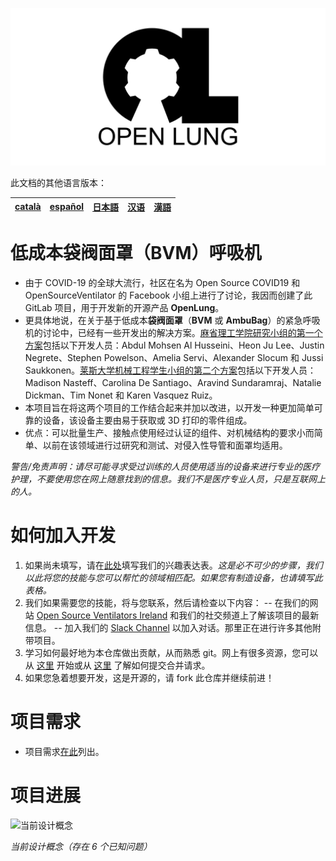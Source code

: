 ![Logo](images/OL_BANNER.png)

此文档的其他语言版本：

| [català](README-ca.md) | [español](README-es.md) | [日本語](README-ja.md) | [汉语](README-zh-Hans.md) | [漢語](README-zh-Hant.md) |
| ---------------------- | ----------------------- | ---------------------- | ------------------------- | ------------------------- |

# 低成本袋阀面罩（BVM）呼吸机

- 由于 COVID-19 的全球大流行，社区在名为 Open Source COVID19 和 OpenSourceVentilator 的 Facebook 小组上进行了讨论，我因而创建了此 GitLab 项目，用于开发新的开源产品 **OpenLung**。
- 更具体地说，在关于基于低成本**袋阀面罩**（**BVM** 或 **AmbuBag**）的紧急呼吸机的讨论中，已经有一些开发出的解决方案。[麻省理工学院研究小组的第一个方案](https://web.mit.edu/2.75/projects/DMD_2010_Al_Husseini.pdf)包括以下开发人员：Abdul Mohsen Al Husseini、Heon Ju Lee、Justin Negrete、Stephen Powelson、Amelia Servi、Alexander Slocum 和 Jussi Saukkonen。[莱斯大学机械工程学生小组的第二个方案](http://oedk.rice.edu/Sys/PublicProfile/47585242/1063096)包括以下开发人员：Madison Nasteff、Carolina De Santiago、Aravind Sundaramraj、Natalie Dickman、Tim Nonet 和 Karen Vasquez Ruiz。
- 本项目旨在将这两个项目的工作结合起来并加以改进，以开发一种更加简单可靠的设备，该设备主要由易于获取或 3D 打印的零件组成。
- 优点：可以批量生产、接触点使用经过认证的组件、对机械结构的要求小而简单、以前在该领域进行过研究和测试、对侵入性导管和面罩均适用。

*警告/免责声明：请尽可能寻求受过训练的人员使用适当的设备来进行专业的医疗护理，不要使用您在网上随意找到的信息。我们不是医疗专业人员，只是互联网上的人。*

# 如何加入开发

1. 如果尚未填写，请在[此处](https://opensourceventilator.ie/register)填写我们的兴趣表达表。*这是必不可少的步骤，我们以此将您的技能与您可以帮忙的领域相匹配。如果您有制造设备，也请填写此表格。*
2. 我们如果需要您的技能，将与您联系，然后请检查以下内容：
-- 在我们的网站 [Open Source Ventilators Ireland](https://opensourceventilator.ie/) 和我们的社交频道上了解该项目的最新信息。
-- 加入我们的 [Slack Channel](https://join.slack.com/t/osventilator/shared_invite/zt-cst4dhk7-BFNMz_vyBPthjlBFYV1yWA) 以加入对话。那里正在进行许多其他附带项目。
3. 学习如何最好地为本仓库做出贡献，从而熟悉 git。网上有很多资源，您可以从 [这里](https://www.youtube.com/watch?v=enMumwvLAug) 开始或从 [这里](https://docs.gitlab.com/ee/user/project/merge_requests/creating_merge_requests.html) 了解如何提交合并请求。
1. 如果您急着想要开发，这是开源的，请 fork 此仓库并继续前进！

# 项目需求

- 项目需求[在此](requirements/design-requirements.md)列出。

# 项目进展

![当前设计概念](images/CONCEPT_6_MECH.png)

*当前设计概念（存在 6 个已知问题）*
